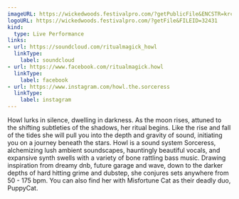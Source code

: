 ```yaml
---
imageURL: https://wickedwoods.festivalpro.com/?getPublicFile&ENCSTR=krcXyolTjKNmQSJVbvkL
logoURL: https://wickedwoods.festivalpro.com/?getFile&FILEID=32431
kind:
  type: Live Performance
links:
- url: https://soundcloud.com/ritualmagick_howl
  linkType:
    label: soundcloud
- url: https://www.facebook.com/ritualmagick.howl
  linkType:
    label: facebook
- url: https://www.instagram.com/howl.the.sorceress
  linkType:
    label: instagram
---
```

Howl lurks in silence, dwelling in darkness. As the moon rises, attuned to the shifting subtleties of the shadows, her ritual begins. Like the rise and fall of the tides she will pull you into the depth and gravity of sound, initiating you on a journey beneath the stars. Howl is a sound system Sorceress, alchemizing lush ambient soundscapes, hauntingly beautiful vocals, and expansive synth swells with a variety of bone rattling bass music. Drawing inspiration from dreamy dnb, future garage and wave, down to the darker depths of hard hitting grime and dubstep, she conjures sets anywhere from 50 - 175 bpm. You can also find her with Misfortune Cat as their deadly duo, PuppyCat.
